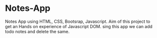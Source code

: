 # Notes-App
Notes App using HTML, CSS, Bootsrap, Javascript. Aim of this project to get an Hands on experience of Javascript DOM. sing this app we can add todo notes and delete the same.
